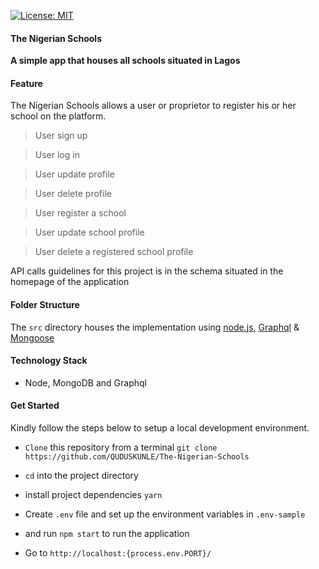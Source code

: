 [![License: MIT](https://img.shields.io/badge/License-MIT-brightgreen.svg)](https://choosealicense.com/licenses/mit/)

#### The Nigerian Schools
**A simple app that houses all schools situated in Lagos**

#### Feature
The Nigerian Schools allows a user or proprietor to register his or her school on the platform.
 > User sign up

 > User log in

 > User update profile

 > User delete profile

 > User register a school
 
 > User update school profile

 > User delete a registered school profile

API calls guidelines for this project is in the schema situated in the homepage of the application
#### Folder Structure

 The `src` directory houses the implementation using <a href="https://nodejs.org/">node.js</a>, <a href="https://www.howtographql.com/graphql-js">Graphql</a> & <a href="https://mongoosejs.com/">Mongoose</a>
 

#### Technology Stack
- Node, MongoDB and Graphql


#### Get Started
  Kindly follow the steps below to setup a local development environment.
  + ```Clone``` this repository from a terminal ```git clone https://github.com/QUDUSKUNLE/The-Nigerian-Schools```

  + ```cd``` into the project directory

  + install project dependencies ```yarn```

  + Create ```.env``` file and set up the environment variables in ```.env-sample```

   + and run `npm start` to run the application

   + Go to ```http://localhost:{process.env.PORT}/```

